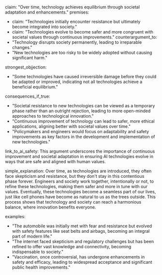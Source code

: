 claim: "Over time, technology achieves equilibrium through societal adaptation and enhancements."
premises:
  - claim: "Technologies initially encounter resistance but ultimately become integrated into society."
  - claim: "Technologies evolve to become safer and more congruent with societal values through continuous improvements."
counterargument_to:
  - "Technology disrupts society permanently, leading to irreparable changes."
  - "New technologies are too risky to be widely adopted without causing significant harm."

strongest_objjection:
  - "Some technologies have caused irreversible damage before they could be adapted or improved, indicating not all technologies achieve a beneficial equilibrium."

consequences_if_true:
  - "Societal resistance to new technologies can be viewed as a temporary phase rather than an outright rejection, leading to more open-minded approaches to technological innovation."
  - "Continuous improvement of technology can lead to safer, more ethical applications, aligning better with societal values over time."
  - "Policymakers and engineers would focus on adaptability and safety improvements as key factors in the development and implementation of new technologies."

link_to_ai_safety: This argument underscores the importance of continuous improvement and societal adaptation in ensuring AI technologies evolve in ways that are safe and aligned with human values.

simple_explanation: Over time, as technologies are introduced, they often face skepticism and resistance, but they don't stay in this contentious phase forever. Engineers and society work together, intentionally or not, to refine these technologies, making them safer and more in tune with our values. Eventually, these technologies become a seamless part of our lives, just like cell phones have become as natural to us as the trees outside. This process shows that technology and society can reach a harmonious balance, where innovation benefits everyone.

examples:
  - "The automobile was initially met with fear and resistance but evolved with safety features like seat belts and airbags, becoming an integral part of modern life."
  - "The internet faced skepticism and regulatory challenges but has been refined to offer vast knowledge and connectivity, becoming indispensable to society."
  - "Vaccination, once controversial, has undergone enhancements in safety and efficacy, leading to widespread acceptance and significant public health improvements."
